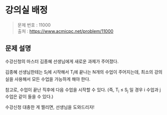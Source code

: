 # 강의실 배정

> 문제 번호 : 11000  
> 출처 : https://www.acmicpc.net/problem/11000

## 문제 설명

<p>수강신청의 마스터 김종혜 선생님에게 새로운 과제가 주어졌다.&nbsp;</p>
<p>김종혜 선생님한테는 S<sub>i</sub>에 시작해서 T<sub>i</sub>에 끝나는 N개의 수업이 주어지는데, 최소의 강의실을 사용해서 모든 수업을 가능하게 해야 한다.&nbsp;</p>
<p>참고로, 수업이 끝난 직후에 다음 수업을 시작할 수 있다. (즉, T<sub>i</sub> ≤ S<sub>j</sub> 일 경우 i 수업과 j 수업은 같이 들을 수 있다.)</p>
<p>수강신청 대충한 게 찔리면, 선생님을 도와드리자!</p>

